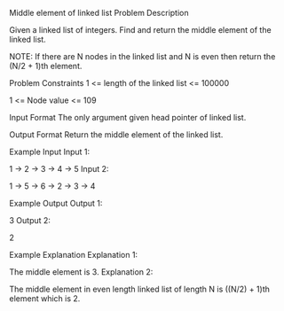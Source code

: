 Middle element of linked list
Problem Description

Given a linked list of integers. Find and return the middle element of the linked list.

NOTE: If there are N nodes in the linked list and N is even then return the (N/2 + 1)th element.



Problem Constraints
1 <= length of the linked list <= 100000

1 <= Node value <= 109



Input Format
The only argument given head pointer of linked list.



Output Format
Return the middle element of the linked list.



Example Input
Input 1:

1 -> 2 -> 3 -> 4 -> 5
Input 2:

1 -> 5 -> 6 -> 2 -> 3 -> 4


Example Output
Output 1:

3
Output 2:

2


Example Explanation
Explanation 1:

The middle element is 3.
Explanation 2:

The middle element in even length linked list of length N is ((N/2) + 1)th element which is 2.